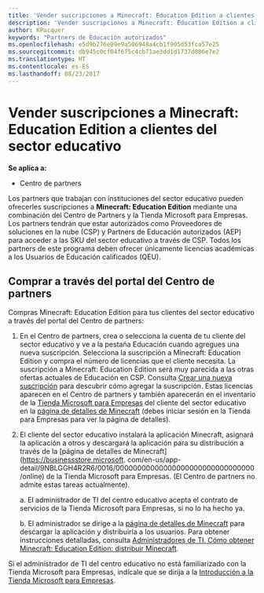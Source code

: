 ```yaml
---
title: 'Vender suscripciones a Minecraft: Education Edition a clientes del sector educativo'
description: 'Vender suscripciones a Minecraft: Education Edition a clientes del sector educativo'
author: KPacquer
keywords: "Partners de Educación autorizados"
ms.openlocfilehash: e5d9b276e89e9a506948a4cb1f905d53fca57e25
ms.sourcegitcommit: db945c0cf04f675c4cb71ae3dd1d1737d086e7e2
ms.translationtype: HT
ms.contentlocale: es-ES
ms.lasthandoff: 08/23/2017
---
```

# <a name="sell-minecraft-education-edition-subscriptions-to-education-customers"></a>Vender suscripciones a Minecraft: Education Edition a clientes del sector educativo

**Se aplica a:**

-  Centro de partners

Los partners que trabajan con instituciones del sector educativo pueden ofrecerles suscripciones a **Minecraft: Education Edition** mediante una combinación del Centro de Partners y la Tienda Microsoft para Empresas.  Los partners tendrán que estar autorizados como Proveedores de soluciones en la nube (CSP) y Partners de Educación autorizados (AEP) para acceder a las SKU del sector educativo a través de CSP.  Todos los partners de este programa deben ofrecer únicamente licencias académicas a los Usuarios de Educación calificados (QEU). 

## <a name="purchase-through-partner-center-portal"></a>Comprar a través del portal del Centro de partners 
Compras Minecraft: Education Edition para tus clientes del sector educativo a través del portal del Centro de partners: 

  1.  En el Centro de partners, crea o selecciona la cuenta de tu cliente del sector educativo y ve a la pestaña Educación cuando agregues una nueva suscripción.  Selecciona la suscripción a Minecraft: Education Edition y compra el número de licencias que el cliente necesita. La suscripción a Minecraft: Education Edition será muy parecida a las otras ofertas actuales de Educación en CSP. Consulta [Crear una nueva suscripción](create-a-new-subscription.md) para descubrir cómo agregar la suscripción. Estas licencias aparecen en el Centro de partners y también aparecerán en el inventario de la [Tienda Microsoft para Empresas](https://www.microsoft.com/business-store) del cliente del sector educativo en la [página de detalles de Minecraft](https://businessstore.microsoft.com/en-us/app-detail/9NBLGGH4R2R6/0016/00000000000000000000000000000000/online) (debes iniciar sesión en la Tienda para Empresas para ver la página de detalles). 

  2.  El cliente del sector educativo instalará la aplicación Minecraft, asignará la aplicación a otros y descargará la aplicación para su distribución a través de la [página de detalles de Minecraft](https://businessstore.microsoft. com/en-us/app-detail/9NBLGGH4R2R6/0016/00000000000000000000000000000000/online) de la Tienda Microsoft para Empresas. (El Centro de partners no admite estas tareas actualmente).

      a. El administrador de TI del centro educativo acepta el contrato de servicios de la Tienda Microsoft para Empresas, si no lo ha hecho ya. 

      b. El administrador se dirige a la [página de detalles de Minecraft](https://businessstore.microsoft.com/en-us/app-detail/9NBLGGH4R2R6/0016/00000000000000000000000000000000/online) para descargar la aplicación y distribuirla a los usuarios. Para obtener instrucciones detalladas, consulta [Administradores de TI. Cómo obtener Minecraft: Education Edition: distribuir Minecraft](https://docs.microsoft.com/education/windows/school-get-minecraft#distribute-minecraft).
    
  Si el administrador de TI del centro educativo no está familiarizado con la Tienda Microsoft para Empresas, indícale que se dirija a la [Introducción a la Tienda Microsoft para Empresas](https://docs.microsoft.com/microsoft-store/windows-store-for-business-overview). 

<!-- ## Purchase through Partner Center API 

To help your education customers buy and deploy Minecraft: Education Edition through the Partner Center API:
  
  1.  See [Create an order](https://msdn.microsoft.com/library/partnercenter/mt634667.aspx(d=robot)) to learn how to use the Partner Center API to buy the desired number of licenses of Minecraft: Education Edition subscription.  Be sure to use the following Offer ID:  
     
      "OfferId": "EE10CBD2-7A12-45DE-BE11-0C2C7C6EEEB1"
     
      See [Get a list of subscriptions by ID](https://msdn.microsoft.com/library/partnercenter/mt683489.aspx) to learn how to see these licenses.  Note that these will also appear in the education customer’s [Microsoft Store for Business](https://www.microsoft.com/business-store) inventory under the [Minecraft details page](https://businessstore.microsoft.com/en-us/app-detail/9NBLGGH4R2R6/0016/00000000000000000000000000000000/online) (you must be logged into Store for Business to see this page).    

  2. Direct your education customer to distribute Minecraft through the Microsoft Store for Business [Minecraft details page](https://businessstore.microsoft.com/en-us/app-detail/9NBLGGH4R2R6/0016/00000000000000000000000000000000/online). Through Microsoft Store for Business, they can install the app, assign the app to others, and download the app to distribute. (Currently, Partner Center doesn't support these tasks.) 

     a. The school’s IT admin accepts the Microsoft Store for Business services agreement if they haven’t already.
    
     b. The admin goes to the Minecraft details page to download the app and distribute the app to users. For detailed instructions, see [For IT administrators - get Minecraft: Education Edition: Distribute Minecraft](https://docs.microsoft.com/education/windows/school-get-minecraft#distribute-minecraft). 

  If the school’s IT admin is not familiar with Microsoft Store for Business, direct them to [Microsoft Store for Business overview](https://docs.microsoft.com/microsoft-store/windows-store-for-business-overview). 

-->